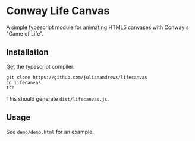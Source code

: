 # Conway Life Canvas

A simple typescript module for animating HTML5 canvases with Conway's "Game
of Life".

## Installation

[Get](https://www.typescriptlang.org/index.html#download-links) the
typescript compiler.

```
git clone https://github.com/julianandrews/lifecanvas
cd lifecanvas
tsc
```

This should generate `dist/lifecanvas.js`.

## Usage

See `demo/demo.html` for an example.
